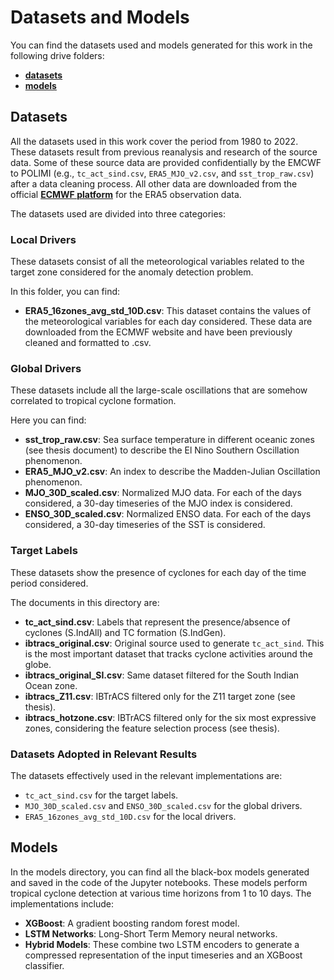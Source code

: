 # Datasets and Models

You can find the datasets used and models generated for this work in the following drive folders:

- **[datasets](https://drive.google.com/drive/folders/13PzFjoqmkzvKffLE2kH322pPMQ-hHtBC?usp=drive_link)**
- **[models](https://drive.google.com/drive/folders/13Tlj1mj-FCb-kdbc1e3iMWI2O1FUv3cV?usp=drive_link)**

## Datasets

All the datasets used in this work cover the period from 1980 to 2022. These datasets result from previous reanalysis and research of the source data. Some of these source data are provided confidentially by the EMCWF to POLIMI (e.g., `tc_act_sind.csv`, `ERA5_MJO_v2.csv`, and `sst_trop_raw.csv`) after a data cleaning process. All other data are downloaded from the official **[ECMWF platform](https://cds.climate.copernicus.eu/cdsapp#!/dataset/reanalysis-era5-pressure-levels?tab=form)** for the ERA5 observation data.

The datasets used are divided into three categories:

### Local Drivers

These datasets consist of all the meteorological variables related to the target zone considered for the anomaly detection problem.

In this folder, you can find:
- **ERA5_16zones_avg_std_10D.csv**: This dataset contains the values of the meteorological variables for each day considered. These data are downloaded from the ECMWF website and have been previously cleaned and formatted to .csv.

### Global Drivers

These datasets include all the large-scale oscillations that are somehow correlated to tropical cyclone formation.

Here you can find:
- **sst_trop_raw.csv**: Sea surface temperature in different oceanic zones (see thesis document) to describe the El Nino Southern Oscillation phenomenon.
- **ERA5_MJO_v2.csv**: An index to describe the Madden-Julian Oscillation phenomenon.
- **MJO_30D_scaled.csv**: Normalized MJO data. For each of the days considered, a 30-day timeseries of the MJO index is considered.
- **ENSO_30D_scaled.csv**: Normalized ENSO data. For each of the days considered, a 30-day timeseries of the SST is considered.

### Target Labels

These datasets show the presence of cyclones for each day of the time period considered.

The documents in this directory are:
- **tc_act_sind.csv**: Labels that represent the presence/absence of cyclones (S.IndAll) and TC formation (S.IndGen).
- **ibtracs_original.csv**: Original source used to generate `tc_act_sind`. This is the most important dataset that tracks cyclone activities around the globe.
- **ibtracs_original_SI.csv**: Same dataset filtered for the South Indian Ocean zone.
- **ibtracs_Z11.csv**: IBTrACS filtered only for the Z11 target zone (see thesis).
- **ibtracs_hotzone.csv**: IBTrACS filtered only for the six most expressive zones, considering the feature selection process (see thesis).

### Datasets Adopted in Relevant Results

The datasets effectively used in the relevant implementations are:
- `tc_act_sind.csv` for the target labels.
- `MJO_30D_scaled.csv` and `ENSO_30D_scaled.csv` for the global drivers.
- `ERA5_16zones_avg_std_10D.csv` for the local drivers.

## Models

In the models directory, you can find all the black-box models generated and saved in the code of the Jupyter notebooks. These models perform tropical cyclone detection at various time horizons from 1 to 10 days. The implementations include:
- **XGBoost**: A gradient boosting random forest model.
- **LSTM Networks**: Long-Short Term Memory neural networks.
- **Hybrid Models**: These combine two LSTM encoders to generate a compressed representation of the input timeseries and an XGBoost classifier.
